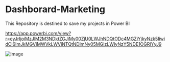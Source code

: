 # Dashborard-Marketing
This Repository is destined to save my projects in Power BI

https://app.powerbi.com/view?r=eyJrIjoiMzJlM2M3NDktZGJiMy00ZjU0LWJhNDQtODc4MGZiYjkyNzk5IiwidCI6ImJkMGViMWVkLWViNTQtNDlmNy05MGIzLWIyNzY5NDE1OGRlYyJ9

![image](https://github.com/mateussoliv/Dashborard-Marketing/assets/91861565/1acb4561-5231-43e1-be5d-9b5439787d75)
